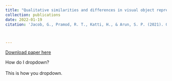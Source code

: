 ```yaml
---
title: "Qualitative similarities and differences in visual object representations between brains and deep networks."
collection: publications
date: 2022-01-19
citation: 'Jacob, G., Pramod, R. T., Katti, H., & Arun, S. P. (2021). Qualitative similarities and differences in visual object representations between brains and deep networks. Nature communications, 12(1), 1-14.'



---
```

[Download paper here](https://PBS-JHU-Journal-Club.github.io/files/JacobEtAl2021.pdf)


<summary>How do I dropdown?</summary>
<br>
This is how you dropdown.
</details>
